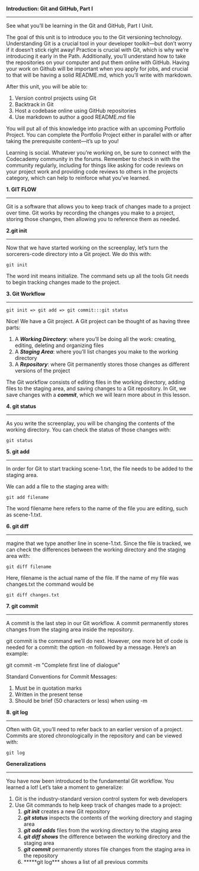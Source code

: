 **Introduction: Git and GitHub, Part I**

---

See what you’ll be learning in the Git and GitHub, Part I Unit.

The goal of this unit is to introduce you to the Git versioning technology. Understanding Git is a crucial tool in your developer toolkit—but don’t worry if it doesn’t stick right away! Practice is crucial with Git, which is why we’re introducing it early in the Path. Additionally, you’ll understand how to take the repositories on your computer and put them online with GitHub. Having your work on Github will be important when you apply for jobs, and crucial to that will be having a solid README.md, which you’ll write with markdown.

After this unit, you will be able to:

1.  Version control projects using Git
2.  Backtrack in Git
3.  Host a codebase online using GitHub repositories
4.  Use markdown to author a good README.md file

You will put all of this knowledge into practice with an upcoming Portfolio Project. You can complete the Portfolio Project either in parallel with or after taking the prerequisite content—it’s up to you!

Learning is social. Whatever you’re working on, be sure to connect with the Codecademy community in the forums. Remember to check in with the community regularly, including for things like asking for code reviews on your project work and providing code reviews to others in the projects category, which can help to reinforce what you’ve learned.

**1. GIT FLOW**

---

Git is a software that allows you to keep track of changes made to a project over time. Git works by recording the changes you make to a project, storing those changes, then allowing you to reference them as needed.

**2.git init**

---

Now that we have started working on the screenplay, let’s turn the sorcerers-code directory into a Git project. We do this with:

```
git init
```

The word init means initialize. The command sets up all the tools Git needs to begin tracking changes made to the project.

**3. Git Workflow**

---

```
git init => git add => git commit:::git status
```

Nice! We have a Git project. A Git project can be thought of as having three parts:

1.  A **_Working Directory_**: where you’ll be doing all the work: creating, editing, deleting and organizing files
2.  A **_Staging Area_**: where you’ll list changes you make to the working directory
3.  A **_Repository_**: where Git permanently stores those changes as different versions of the project

The Git workflow consists of editing files in the working directory, adding files to the staging area, and saving changes to a Git repository. In Git, we save changes with a **_commit_**, which we will learn more about in this lesson.

**4. git status**

---

As you write the screenplay, you will be changing the contents of the working directory. You can check the status of those changes with:

```
git status
```

**5. git add**

---

In order for Git to start tracking scene-1.txt, the file needs to be added to the staging area.

We can add a file to the staging area with:

```
git add filename
```

The word filename here refers to the name of the file you are editing, such as scene-1.txt.

**6. git diff**

---

magine that we type another line in scene-1.txt. Since the file is tracked, we can check the differences between the working directory and the staging area with:

```
git diff filename
```

Here, filename is the actual name of the file. If the name of my file was changes.txt the command would be

```
git diff changes.txt
```

**7. git commit**

---

A commit is the last step in our Git workflow. A commit permanently stores changes from the staging area inside the repository.

git commit is the command we’ll do next. However, one more bit of code is needed for a commit: the option -m followed by a message. Here’s an example:

git commit -m "Complete first line of dialogue"

Standard Conventions for Commit Messages:

1. Must be in quotation marks
2. Written in the present tense
3. Should be brief (50 characters or less) when using -m

**8. git log**

---

Often with Git, you’ll need to refer back to an earlier version of a project. Commits are stored chronologically in the repository and can be viewed with:

```
git log
```

**Generalizations**

---

You have now been introduced to the fundamental Git workflow. You learned a lot! Let’s take a moment to generalize:

1.  Git is the industry-standard version control system for web developers
2.  Use Git commands to help keep track of changes made to a project:
    1.  **_git init_** creates a new Git repository
    2.  **_git status_** inspects the contents of the working directory and staging area
    3.  **_git add adds_** files from the working directory to the staging area
    4.  **_git diff shows_** the difference between the working directory and the staging area
    5.  **_git commit_** permanently stores file changes from the staging area in the repository
    6.  **\***git log\*\*\* shows a list of all previous commits
